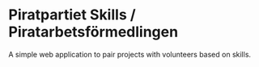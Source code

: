 # Piratpartiet Skills / Piratarbetsförmedlingen

A simple web application to pair projects with volunteers based on skills.

